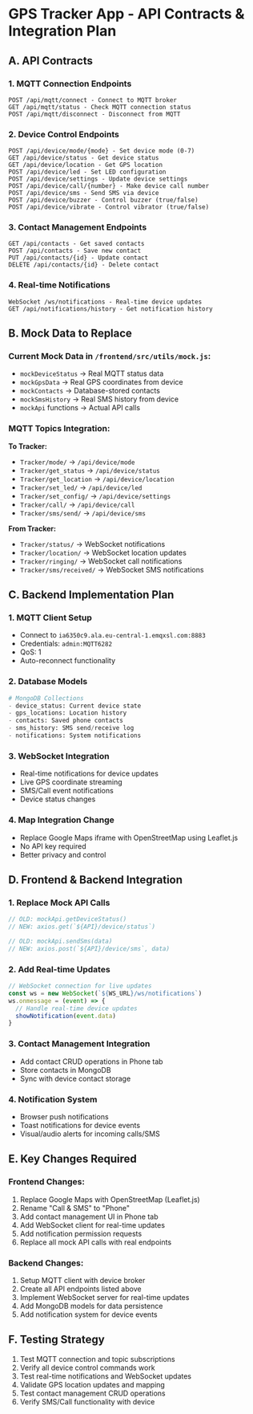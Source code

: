 # GPS Tracker App - API Contracts & Integration Plan

## A. API Contracts

### 1. MQTT Connection Endpoints
```
POST /api/mqtt/connect - Connect to MQTT broker
GET /api/mqtt/status - Check MQTT connection status
POST /api/mqtt/disconnect - Disconnect from MQTT
```

### 2. Device Control Endpoints
```
POST /api/device/mode/{mode} - Set device mode (0-7)
GET /api/device/status - Get device status
GET /api/device/location - Get GPS location
POST /api/device/led - Set LED configuration
POST /api/device/settings - Update device settings
POST /api/device/call/{number} - Make device call number
POST /api/device/sms - Send SMS via device
POST /api/device/buzzer - Control buzzer (true/false)
POST /api/device/vibrate - Control vibrator (true/false)
```

### 3. Contact Management Endpoints
```
GET /api/contacts - Get saved contacts
POST /api/contacts - Save new contact
PUT /api/contacts/{id} - Update contact
DELETE /api/contacts/{id} - Delete contact
```

### 4. Real-time Notifications
```
WebSocket /ws/notifications - Real-time device updates
GET /api/notifications/history - Get notification history
```

## B. Mock Data to Replace

### Current Mock Data in `/frontend/src/utils/mock.js`:
- `mockDeviceStatus` → Real MQTT status data
- `mockGpsData` → Real GPS coordinates from device
- `mockContacts` → Database-stored contacts
- `mockSmsHistory` → Real SMS history from device
- `mockApi` functions → Actual API calls

### MQTT Topics Integration:
**To Tracker:**
- `Tracker/mode/` → `/api/device/mode`
- `Tracker/get_status` → `/api/device/status` 
- `Tracker/get_location` → `/api/device/location`
- `Tracker/set_led/` → `/api/device/led`
- `Tracker/set_config/` → `/api/device/settings`
- `Tracker/call/` → `/api/device/call`
- `Tracker/sms/send/` → `/api/device/sms`

**From Tracker:**
- `Tracker/status/` → WebSocket notifications
- `Tracker/location/` → WebSocket location updates
- `Tracker/ringing/` → WebSocket call notifications
- `Tracker/sms/received/` → WebSocket SMS notifications

## C. Backend Implementation Plan

### 1. MQTT Client Setup
- Connect to `ia6350c9.ala.eu-central-1.emqxsl.com:8883`
- Credentials: `admin:MQTT6282`
- QoS: 1
- Auto-reconnect functionality

### 2. Database Models
```python
# MongoDB Collections
- device_status: Current device state
- gps_locations: Location history  
- contacts: Saved phone contacts
- sms_history: SMS send/receive log
- notifications: System notifications
```

### 3. WebSocket Integration
- Real-time notifications for device updates
- Live GPS coordinate streaming
- SMS/Call event notifications
- Device status changes

### 4. Map Integration Change
- Replace Google Maps iframe with OpenStreetMap using Leaflet.js
- No API key required
- Better privacy and control

## D. Frontend & Backend Integration

### 1. Replace Mock API Calls
```javascript
// OLD: mockApi.getDeviceStatus()
// NEW: axios.get(`${API}/device/status`)

// OLD: mockApi.sendSms(data)  
// NEW: axios.post(`${API}/device/sms`, data)
```

### 2. Add Real-time Updates
```javascript
// WebSocket connection for live updates
const ws = new WebSocket(`${WS_URL}/ws/notifications`)
ws.onmessage = (event) => {
  // Handle real-time device updates
  showNotification(event.data)
}
```

### 3. Contact Management Integration
- Add contact CRUD operations in Phone tab
- Store contacts in MongoDB
- Sync with device contact storage

### 4. Notification System
- Browser push notifications
- Toast notifications for device events
- Visual/audio alerts for incoming calls/SMS

## E. Key Changes Required

### Frontend Changes:
1. Replace Google Maps with OpenStreetMap (Leaflet.js)
2. Rename "Call & SMS" to "Phone" 
3. Add contact management UI in Phone tab
4. Add WebSocket client for real-time updates
5. Add notification permission requests
6. Replace all mock API calls with real endpoints

### Backend Changes:
1. Setup MQTT client with device broker
2. Create all API endpoints listed above
3. Implement WebSocket server for real-time updates
4. Add MongoDB models for data persistence
5. Add notification system for device events

## F. Testing Strategy
1. Test MQTT connection and topic subscriptions
2. Verify all device control commands work
3. Test real-time notifications and WebSocket updates
4. Validate GPS location updates and mapping
5. Test contact management CRUD operations
6. Verify SMS/Call functionality with device